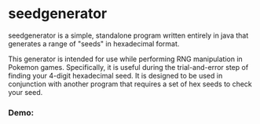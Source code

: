 # seedgenerator

seedgenerator is a simple, standalone program written entirely in java that generates a range of "seeds" in hexadecimal format.

This generator is intended for use while performing RNG manipulation in Pokemon games. Specifically, it is useful during the trial-and-error step of finding your 4-digit hexadecimal seed. It is designed to be used in conjunction with another program that requires a set of hex seeds to check your seed.

### Demo:

